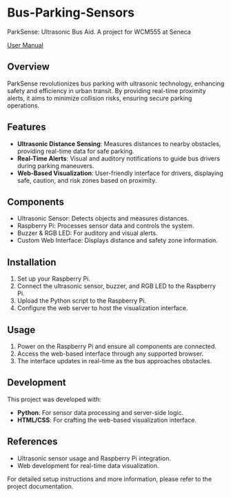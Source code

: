 # Bus-Parking-Sensors
ParkSense: Ultrasonic Bus Aid. A project for WCM555 at Seneca

[User Manual](WCM-BusPark-Manual.pdf)

## Overview
ParkSense revolutionizes bus parking with ultrasonic technology, enhancing safety and efficiency in urban transit. By providing real-time proximity alerts, it aims to minimize collision risks, ensuring secure parking operations.

## Features
- **Ultrasonic Distance Sensing**: Measures distances to nearby obstacles, providing real-time data for safe parking.
- **Real-Time Alerts**: Visual and auditory notifications to guide bus drivers during parking maneuvers.
- **Web-Based Visualization**: User-friendly interface for drivers, displaying safe, caution, and risk zones based on proximity.

## Components
- Ultrasonic Sensor: Detects objects and measures distances.
- Raspberry Pi: Processes sensor data and controls the system.
- Buzzer & RGB LED: For auditory and visual alerts.
- Custom Web Interface: Displays distance and safety zone information.

## Installation
1. Set up your Raspberry Pi.
2. Connect the ultrasonic sensor, buzzer, and RGB LED to the Raspberry Pi.
3. Upload the Python script to the Raspberry Pi.
4. Configure the web server to host the visualization interface.

## Usage
1. Power on the Raspberry Pi and ensure all components are connected.
2. Access the web-based interface through any supported browser.
3. The interface updates in real-time as the bus approaches obstacles.

## Development
This project was developed with:
- **Python**: For sensor data processing and server-side logic.
- **HTML/CSS**: For crafting the web-based visualization interface.

## References
- Ultrasonic sensor usage and Raspberry Pi integration.
- Web development for real-time data visualization.

For detailed setup instructions and more information, please refer to the project documentation.
